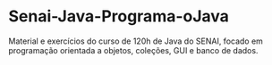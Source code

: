 # Senai-Java-Programa-oJava
Material e exercícios do curso de 120h de Java do SENAI, focado em programação orientada a objetos, coleções, GUI e banco de dados.
